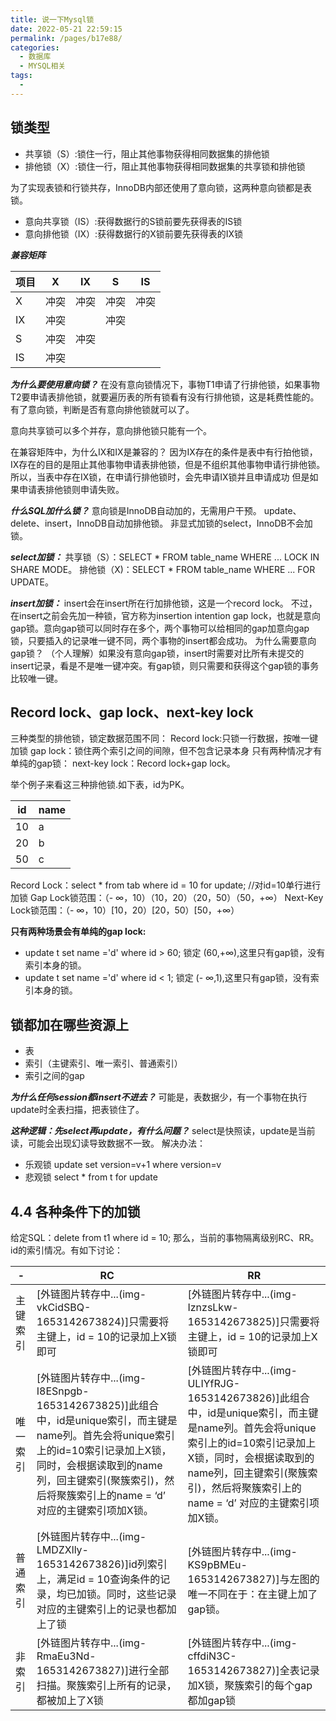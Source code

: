 ```yaml
---
title: 说一下Mysql锁
date: 2022-05-21 22:59:15
permalink: /pages/b17e88/
categories:
  - 数据库
  - MYSQL相关
tags:
  - 
---
```

## 锁类型
* 共享锁（S）:锁住一行，阻止其他事物获得相同数据集的排他锁
* 排他锁（X）:锁住一行，阻止其他事物获得相同数据集的共享锁和排他锁

为了实现表锁和行锁共存，InnoDB内部还使用了意向锁，这两种意向锁都是表锁。

* 意向共享锁（IS）:获得数据行的S锁前要先获得表的IS锁
* 意向排他锁（IX）:获得数据行的X锁前要先获得表的IX锁

***兼容矩阵***

项目     | X| IX| S| IS
-------- | -----| -----| -----| -----
X  | 冲突| 冲突| 冲突| 冲突
IX  | 冲突| | 冲突| 
S  | 冲突 |冲突 | | 
IS  | 冲突 | | | 


***为什么要使用意向锁？***
在没有意向锁情况下，事物T1申请了行排他锁，如果事物T2要申请表排他锁，就要遍历表的所有锁看有没有行排他锁，这是耗费性能的。有了意向锁，判断是否有意向排他锁就可以了。

意向共享锁可以多个并存，意向排他锁只能有一个。

在兼容矩阵中，为什么IX和IX是兼容的？
因为IX存在的条件是表中有行拍他锁，IX存在的目的是阻止其他事物申请表排他锁，但是不组织其他事物申请行排他锁。
所以，当表中存在IX锁，在申请行排他锁时，会先申请IX锁并且申请成功
但是如果申请表排他锁则申请失败。

***什么SQL加什么锁？***
意向锁是InnoDB自动加的，无需用户干预。
update、delete、insert，InnoDB自动加排他锁。
非显式加锁的select，InnoDB不会加锁。

***select加锁：***
共享锁（S）：SELECT * FROM table_name WHERE ... LOCK IN SHARE MODE。
排他锁（X)：SELECT * FROM table_name WHERE ... FOR UPDATE。

***insert加锁：***
insert会在insert所在行加排他锁，这是一个record lock。
不过，在insert之前会先加一种锁，官方称为insertion intention gap lock，也就是意向gap锁。意向gap锁可以同时存在多个，两个事物可以给相同的gap加意向gap锁，只要插入的记录唯一键不同，两个事物的insert都会成功。
为什么需要意向gap锁？
（个人理解）如果没有意向gap锁，insert时需要对比所有未提交的insert记录，看是不是唯一键冲突。有gap锁，则只需要和获得这个gap锁的事务比较唯一键。

## Record lock、gap lock、next-key lock
三种类型的排他锁，锁定数据范围不同：
Record lock:只锁一行数据，按唯一键加锁
gap lock：锁住两个索引之间的间隙，但不包含记录本身
只有两种情况才有单纯的gap锁：
next-key lock：Record lock+gap lock。

举个例子来看这三种排他锁.如下表，id为PK。

id     | name
-------- | -----
10  | a
20  | b
50  | c

Record Lock：select * from tab where id = 10 for update; //对id=10单行进行加锁 
Gap Lock锁范围：（- ∞，10）（10，20）（20，50）（50，+∞） 
Next-Key Lock锁范围：（- ∞，10）[10，20）[20，50）[50，+∞）

**只有两种场景会有单纯的gap lock:**
 - update t set name ='d' where id > 60; 锁定 (60,+∞),这里只有gap锁，没有索引本身的锁。
 - update t set name ='d' where id < 1; 锁定 (- ∞,1),这里只有gap锁，没有索引本身的锁。

## 锁都加在哪些资源上
 - 表
 - 索引（主键索引、唯一索引、普通索引）
 - 索引之间的gap

***为什么任何session都insert不进去？***
可能是，表数据少，有一个事物在执行update时全表扫描，把表锁住了。

***这种逻辑：先select再update，有什么问题？***
select是快照读，update是当前读，可能会出现幻读导致数据不一致。
解决办法：

 - 乐观锁 update set version=v+1 where version=v
 - 悲观锁 select * from t for update

## 4.4 各种条件下的加锁
给定SQL：delete from t1 where id = 10; 
那么，当前的事物隔离级别RC、RR。id的索引情况。有如下讨论：

|-     | RC| RR|
-------- | -----| -----| 
主键索引  | [外链图片转存中...(img-vkCidSBQ-1653142673824)]只需要将主键上，id = 10的记录加上X锁即可| [外链图片转存中...(img-IznzsLkw-1653142673825)]只需要将主键上，id = 10的记录加上X锁即可| 
唯一索引  | [外链图片转存中...(img-I8ESnpgb-1653142673825)]此组合中，id是unique索引，而主键是name列。首先会将unique索引上的id=10索引记录加上X锁，同时，会根据读取到的name列，回主键索引(聚簇索引)，然后将聚簇索引上的name = ‘d’ 对应的主键索引项加X锁。|[外链图片转存中...(img-ULIYfRJG-1653142673826)]此组合中，id是unique索引，而主键是name列。首先会将unique索引上的id=10索引记录加上X锁，同时，会根据读取到的name列，回主键索引(聚簇索引)，然后将聚簇索引上的name = ‘d’ 对应的主键索引项加X锁。
普通索引 | [外链图片转存中...(img-LMDZXlly-1653142673826)]id列索引上，满足id = 10查询条件的记录，均已加锁。同时，这些记录对应的主键索引上的记录也都加上了锁 |[外链图片转存中...(img-KS9pBMEu-1653142673827)]与左图的唯一不同在于：在主键上加了gap锁。
非索引  | [外链图片转存中...(img-RmaEu3Nd-1653142673827)]进行全部扫描。聚簇索引上所有的记录，都被加上了X锁 | [外链图片转存中...(img-cffdiN3C-1653142673827)]全表记录加X锁，聚簇索引的每个gap都加gap锁